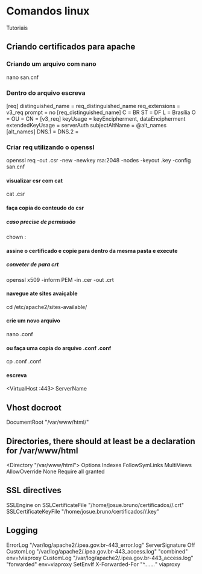 # Comandos linux
 Tutoriais

## Criando certificados para apache

### Criando um arquivo com nano

nano san.cnf

### Dentro do arquivo escreva 

[req]
                distinguished_name = req_distinguished_name
                req_extensions = v3_req
                prompt = no
                [req_distinguished_name]
                C = BR
                ST = DF
                L = Brasília
                O = <nomedaempresa>
                OU = <nomeamigaveldeOU>
                CN = <fqdncompleto>
                [v3_req]
                keyUsage = keyEncipherment, dataEncipherment
                extendedKeyUsage = serverAuth
                subjectAltName = @alt_names
                [alt_names]
                DNS.1 = <fqdncompleto>
                DNS.2 = <outrosDNS>

### Criar req utilizando o openssl

openssl req -out <nomeamigavel>.csr -new -newkey rsa:2048 -nodes -keyout <nomeamigavel>.key -config san.cnf

#### visualizar csr com cat

cat <nomeamigavel>.csr


#### faça copia do conteudo do csr
##### caso precise de permissão 
chown <usuario>:<usuario>  <pasta>

#### assine o certificado e copie para dentro da mesma pasta e execute 
##### conveter de para crt
openssl x509 -inform PEM -in <nomeamigavel>.cer -out <nomeamigavel>.crt

#### navegue ate sites avaiçable

cd /etc/apache2/sites-available/

#### crie um novo arquivo 

nano <nomedosite>.conf

#### ou faça uma copia do arquivo <site80>.conf <site443>.conf

cp <site80>.conf <site443>.conf

#### escreva 

<VirtualHost <dnsname>:443>
  ServerName <dnsname>
 

  ## Vhost docroot
  DocumentRoot "/var/www/html/<site>"

  ## Directories, there should at least be a declaration for /var/www/html

  <Directory "/var/www/html">
    Options Indexes FollowSymLinks MultiViews
    AllowOverride None
    Require all granted
  </Directory>

 ## SSL directives
  SSLEngine on
  SSLCertificateFile "/home/josue.bruno/certificados/<site>/<site>.crt"
  SSLCertificateKeyFile   "/home/josue.bruno/certificados/<site>/<site>.key"
  ## Logging
  ErrorLog "/var/log/apache2/<site>.ipea.gov.br-443_error.log"
  ServerSignature Off
  CustomLog "/var/log/apache2/<site>.ipea.gov.br-443_access.log" "combined" env=!viaproxy
  CustomLog "/var/log/apache2/<site>.ipea.gov.br-443_access.log" "forwarded" env=viaproxy
  SetEnvIf X-Forwarded-For "^.*\..*\..*\..*" viaproxy
</VirtualHost>





